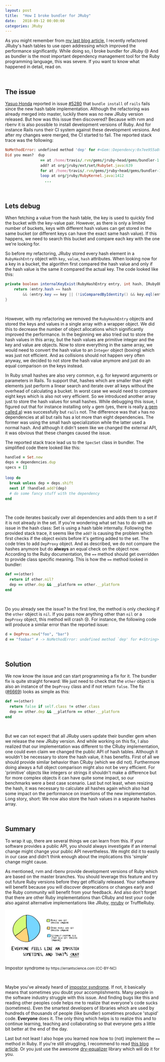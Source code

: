 ```yaml
---
layout: post
title:  "How I broke bundler for JRuby"
date:   2018-09-12 00:00:00
categories: JRuby
---
```


As you might remember from [my last blog article](/jruby/2018/09/04/jruby-hash.html), I recently refactored JRuby's hash tables to use open addressing which improved the performance significantly. While doing so, I broke bundler for JRuby :cry: And as bundler is the most important dependency management tool for the Ruby programming language, this was severe. If you want to know what happened in detail, read on.

<br>

## The issue
[Yasuo Honda](https://github.com/yahonda) reported in issue [#5280](https://github.com/jruby/jruby/issues/5280) that ``bundle install`` of ``rails`` fails since the new hash table implementation. Although the refactoring was already merged into master, luckily there was no new JRuby version released. But how was this issue then discovered? Because with rvm and rbenv it is also possible to install development versions of Ruby. And for instance Rails runs their CI system against these development versions. And after my changes were merged, the CI started to fail. The reported stack trace was the following:

```ruby
NoMethodError: undefined method 'dep' for #<Gem::Dependency:0x7ee955a8>
Did you mean?  dup
                == at /home/travis/.rvm/gems/jruby-head/gems/bundler-1.16.3/lib/bundler/dep_proxy.rb:18
                add? at org/jruby/ext/set/RubySet.java:639
                for at /home/travis/.rvm/gems/jruby-head/gems/bundler-1.16.3/lib/bundler/spec_set.rb:27
                loop at org/jruby/RubyKernel.java:1412
                  ...
```

<br>

## Lets debug
When fetching a value from the hash table, the key is used to quickly find the bucket with the key-value pair. However, as there is only a limited number of buckets, keys with different hash values can get stored in the same bucket (or different keys can have the exact same hash value). If this happens, we need to search this bucket and compare each key with the one we're looking for.

So before my refactoring, JRuby stored every hash element in a ``RubyHashEntry`` object with ``key``, ``value``, ``hash`` attributes. When looking now for a key in a bucket, the algorithm first compared the hash value and only if the hash value is the same it compared the actual key. The code looked like this:

```java
private boolean internalKeyExist(RubyHashEntry entry, int hash, IRubyObject key) {
    return (entry.hash == hash
        && (entry.key == key || (!isComparedByIdentity() && key.eql(entry.key))));
}
```

<br>

However, with my refactoring we removed the ``RubyHashEntry`` objects and stored the keys and values in a single array with a wrapper object. We did this to decrease the number of object allocations which significantly improved the performance. In the beginning we also tried out to store the hash values in this array, but the hash values are primitive integer and the key and value are objects. Now to store everything in the same array, we would need to convert the hash value to an ``Integer`` object (boxing) which was just not efficient. And as collisions should not happen very often anyway, we decided to not store the hash value anymore and just do an equal comparison on the keys instead.

In Ruby small hashes are also very common, e.g. for keyword arguments or parameters in Rails. To support that, hashes which are smaller than eight elements just perform a linear search and iterate over all keys without the overhead of calculating a bucket. In worst case we would need to compare eight keys which is also not very efficient. So we introduced another array just to store the hash values for small hashes. While debugging this issue, I figured out that for instance installing only ``a`` gem (yes, there is really [a gem called a](https://rubygems.org/gems/a)) was successfully but ``rails`` not. The difference was that ``a`` has no dependencies at all but rails has a lot more than eight dependencies. The former was using the small hash specialization while the latter used a normal hash. And although it didn't seem like we changed the external API, it was obvious that these changes caused the issue.

The reported stack trace lead us to the ``SpecSet`` class in bundler. The simplified code there looked like this:

```ruby
handled = Set.new
deps = dependencies.dup
specs = []

loop do
  break unless dep = deps.shift
  next if !handled.add?(dep)
  # do some fancy stuff with the dependency
end
```

<br>

The code iterates basically over all dependencies and adds them to a set if it is not already in the set. If you're wondering what set has to do with an issue in the hash class: Set is using a hash table internally. Following the provided stack trace, it seems like the ``add?`` is causing the problem which first checks if the object exists before it's getting added to the set. The code tries to add ``DepProxy`` object. And as described, we do not compare the hashes anymore but do **always** an equal check on the object now. According to the Ruby documentation, the ``==`` method should get overridden to provide class specific meaning. This is how the ``==`` method looked in bundler:

```ruby
def ==(other)
  return if other.nil?
  dep == other.dep && __platform == other.__platform
end
```

<br>

Do you already see the issue? In the first line, the method is only checking if the ``other`` object is ``nil``. If you pass now anything other than ``nil`` or a ``DepProxy`` object, this method will crash :cry:. For instance, the following code will produce a similar error than the reported issue:

```ruby
d = DepProx.new("foo", "bar")
d == "foobar" # -> NoMethodError: undefined method `dep' for #<String>
```

<br>

## Solution

We now know the issue and can start programming a fix for it. The bundler fix is quite straight forward: We just need to check that the ``other`` object is also an instance of the ``DepProxy`` class and if not return ``false``. The fix ([#6669](https://github.com/bundler/bundler/pull/6669)) looks as simple as this:

```ruby
def ==(other)
  return false if self.class != other.class
  dep == other.dep && __platform == other.__platform
end
```
<br>

But we can not expect that all JRuby users update their bundler gem when we release the new JRuby version. And while working on this fix, I also realized that our implementation was different to the CRuby implementation, one could even claim we changed the public API of hash tables. Although it wouldn't be necessary to store the hash value, it has benefits. First of all we should provide similar behavior than CRuby (which we did not). Furthermore doing always a full object comparison might also not be very efficient. For 'primitive' objects like integers or strings it shouldn't make a difference but for more complex objects it can have quite some impact, so our benchmarks were a best case scenario. Last but not least, when resizing the hash, it was necessary to calculate all hashes again which also had some impact on the performance on insertions of the new implementation. Long story, short: We now also store the hash values in a separate hashes array.

<br>

## Summary

To wrap it up, there are several things we can learn from this. If your software provides a public API, you should always investigate if an internal change might change your public API nevertheless. We might did it to easily in our case and didn't think enough about the implications this 'simple' change might cause.

As mentioned, rvm and rbenv provide development versions of Ruby which are based on the master branches. You should leverage this feature and try out future Ruby versions before they get officially released. Your software will benefit because you will discover deprecations or changes early and the Ruby community will benefit from your feedback. And also don't forget that there are other Ruby implementations than CRuby and test your code also against alternative implementations like JRuby, [mruby](https://github.com/mruby/mruby) or TruffleRuby. 

<img src="/img/imposter.png" alt="Impostor syndrome pie chart" style="max-width: 50%; margin: 0 auto;" class="img-responsive"/>
<p class='text-center'>Impostor syndrome <small>by https://errantscience.com (CC-BY-NC)</small></p>

<br>

Maybe you've already heard of [impostor syndrome](https://en.wikipedia.org/wiki/Impostor_syndrome). If not, it basically means that sometimes you doubt your accomplishments. Many people in the software industry struggle with this issue. And finding bugs like this and reading other peoples code helps me to realize that everyone's code sucks (sometimes). Even the smartest developers of libraries which are used by hundreds of thousands of people (like bundler) sometimes produce 'stupid' code. **Everyone** does it. The only thing which helps is to realize this and to continue learning, teaching and collaborating so that everyone gets a little bit better at the end of the day.

Last but not least I also hope you learned now how to (not) implement the ``==`` method in Ruby. If you're still struggling, I recommend to read [this blog article](http://batsov.com/articles/2011/11/28/ruby-tip-number-1-demystifying-the-difference-between-equals-equals-and-eql/). Or you just use the awesome [dry-equalizer](https://dry-rb.org/gems/dry-equalizer/) library which will do it for you.

<br>
